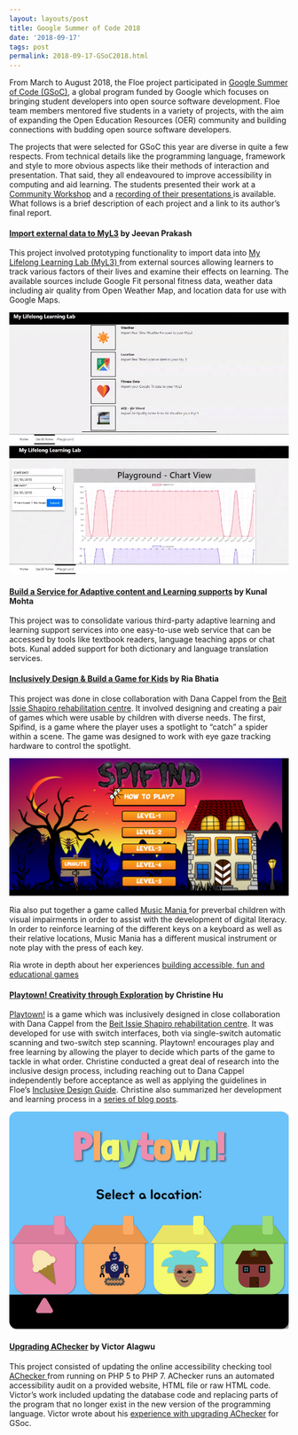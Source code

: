 ```yaml
---
layout: layouts/post
title: Google Summer of Code 2018
date: '2018-09-17'
tags: post
permalink: 2018-09-17-GSoC2018.html
---
```

<p>
From March to August 2018, the Floe project participated in
<a href="https://summerofcode.withgoogle.com/organizations/6584170814373888/#projects">
Google Summer of Code (GSoC)</a>,
a global program funded by Google which focuses on bringing student developers into open source
software development. Floe team members mentored five students in a variety of projects, with the
aim of expanding the Open Education Resources (OER) community and building connections with budding
open source software developers.
</p><p>
The projects that were selected for GSoC this year are diverse in quite a few respects. From
technical details like the programming language, framework and style to more obvious aspects like
their methods of interaction and presentation. That said, they all endeavoured to improve
accessibility in computing and aid learning. The students presented their work at a
<a href="https://wiki.fluidproject.org/display/fluid/Community+workshops"> Community Workshop</a>
and a
<a href="https://idrc.cachefly.net/wiki.fluidproject.org/videos/IDRC_CommunityWorkshop_GoogleSummer
OfCode_StudentPresentations_2018-08-15.mp4">recording of their presentations </a>
is available. What follows is a brief description of each project and a link to its author’s final report.
</p>
<h4><a href="https://summerofcode.withgoogle.com/archive/2018/projects/5924252133883904/">Import
 external data to MyL3</a> by Jeevan Prakash</h4>
<p>
This project involved prototyping functionality to import data into
<a href="https://wiki.fluidproject.org/x/CQHBAg">My Lifelong Learning Lab (MyL3) </a>
from external sources allowing learners to track various factors of their lives and examine their
effects on learning. The available sources include Google Fit personal fitness data, weather data
including air quality from Open Weather Map, and location data for use with Google Maps.
</p>
<img src="images/myl3-gsoc-quicknotes.jpg" alt="MyL3 Quick Note icons for Weather, Location,
 Fitness Data and Air Quality"/>
<img src="images/myl3-gsoc-playground.jpg" alt="MyL3 Playground line graph chart of various
 factors being tracked over time"/>
<h4><a href="https://summerofcode.withgoogle.com/archive/2018/projects/4917819695169536/">
Build a Service for Adaptive content and Learning supports</a> by Kunal Mohta</h4>
<p>
This project was to consolidate various third-party adaptive learning and learning support services
into one easy-to-use web service that can be accessed by tools like textbook readers, language
teaching apps or chat bots. Kunal added support for both dictionary and language translation services.
</p>
<h4><a href="https://summerofcode.withgoogle.com/archive/2018/projects/4632759091855360/">Inclusively
 Design & Build a Game for Kids</a> by Ria Bhatia</h4>
<p>
This project was done in close collaboration with Dana Cappel from the
<a href="https://en.beitissie.org.il">Beit Issie Shapiro rehabilitation centre</a>.
It involved designing and creating a pair of games which were usable by children with diverse needs.
The first, Spifind, is a game where the player uses a spotlight to “catch” a spider within a scene.
The game was designed to work with eye gaze tracking hardware to control the spotlight.
</p>
<img src="images/Spifind.png" alt="Spifind Video Game Splash Screen"/>
<p>
Ria also put together a game called
<a href="https://build.fluidproject.org/lab/music-mania/">Music Mania </a>
for preverbal children with visual impairments in order to assist with the development of digital
literacy. In order to reinforce learning of the different keys on a keyboard as well as their
relative locations, Music Mania has a different musical instrument or note play with the press of
each key.
</p> <p>
Ria wrote in depth about her experiences
<a href="https://snow.idrc.ocadu.ca/articles/gsoc/"> building accessible, fun and educational games </a>
</p>
<h4><a href="https://summerofcode.withgoogle.com/archive/2018/projects/5783910386499584/">Playtown!
 Creativity through Exploration</a> by Christine Hu</h4>
<p>
<a href="https://build.fluidproject.org/lab/playtown/">Playtown!</a> is a game which was inclusively
designed in close collaboration with Dana Cappel from the
<a href="https://en.beitissie.org.il">Beit Issie Shapiro rehabilitation centre</a>.
It was developed for use with switch interfaces, both via single-switch automatic scanning and
two-switch step scanning. Playtown! encourages play and free learning by allowing the player to
decide which parts of the game to tackle in what order. Christine conducted a great deal of research
into the inclusive design process, including reaching out to Dana Cappel independently before
acceptance as well as applying the guidelines in Floe’s
<a href="https://guide.inclusivedesign.ca/index.html">Inclusive Design Guide</a>. Christine also
summarized her development and learning process in a
<a href="http://blog.christinehu.org/">series of blog posts</a>.
</p>
<img src="images/Playtown.jpg" alt="Playtown Video Game Menue Screen"/>
<h4><a href="https://summerofcode.withgoogle.com/archive/2018/projects/6021790975393792/">Upgrading
 AChecker</a> by Victor Alagwu</h4>
<p>
This project consisted of updating the online accessibility checking tool
<a href="https://achecker.ca/checker/index.php">AChecker </a> from running on
PHP 5 to PHP 7. AChecker runs an automated accessibility audit on a provided website, HTML file or
raw HTML code. Victor’s work included updating the database code and replacing parts of the program
that no longer exist in the new version of the programming language.
Victor wrote about his <a href="https://medium.com/@Victoralagwu/the-journey-as-a-gsocer-upgrading-
achecker-week-1-15ed9f1b2fb0">experience with upgrading AChecker</a> for GSoc.
</p>
